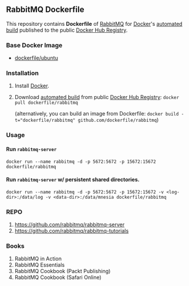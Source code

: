 ## RabbitMQ Dockerfile


This repository contains **Dockerfile** of [RabbitMQ](http://www.rabbitmq.com/) for [Docker](https://www.docker.com/)'s [automated build](https://registry.hub.docker.com/u/dockerfile/rabbitmq/) published to the public [Docker Hub Registry](https://registry.hub.docker.com/).


### Base Docker Image

* [dockerfile/ubuntu](http://dockerfile.github.io/#/ubuntu)


### Installation

1. Install [Docker](https://www.docker.com/).

2. Download [automated build](https://registry.hub.docker.com/u/dockerfile/rabbitmq/) from public [Docker Hub Registry](https://registry.hub.docker.com/): `docker pull dockerfile/rabbitmq`

   (alternatively, you can build an image from Dockerfile: `docker build -t="dockerfile/rabbitmq" github.com/dockerfile/rabbitmq`)

### Usage

#### Run `rabbitmq-server`

    docker run --name rabbitmq -d -p 5672:5672 -p 15672:15672 dockerfile/rabbitmq

#### Run `rabbitmq-server` w/ persistent shared directories.

    docker run --name rabbitmq -d -p 5672:5672 -p 15672:15672 -v <log-dir>:/data/log -v <data-dir>:/data/mnesia dockerfile/rabbitmq

### REPO
1. https://github.com/rabbitmq/rabbitmq-server
2. https://github.com/rabbitmq/rabbitmq-tutorials

### Books
1. RabbitMQ in Action
2. RabbitMQ Essentials
3. RabbitMQ Cookbook (Packt Publishing)
4. RabbitMQ Cookbook (Safari Online)

